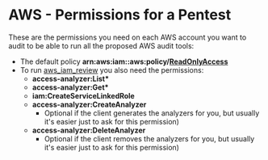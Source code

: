 # AWS - Permissions for a Pentest

These are the permissions you need on each AWS account you want to audit to be able to run all the proposed AWS audit tools:

- The default policy **arn:aws:iam::aws:policy/**[**ReadOnlyAccess**](https://us-east-1.console.aws.amazon.com/iam/home#/policies/arn:aws:iam::aws:policy/ReadOnlyAccess)
- To run [aws_iam_review](https://github.com/carlospolop/aws_iam_review) you also need the permissions:
  - **access-analyzer:List\***
  - **access-analyzer:Get\***
  - **iam:CreateServiceLinkedRole**
  - **access-analyzer:CreateAnalyzer**
    - Optional if the client generates the analyzers for you, but usually it's easier just to ask for this permission)
  - **access-analyzer:DeleteAnalyzer**
    - Optional if the client removes the analyzers for you, but usually it's easier just to ask for this permission)

